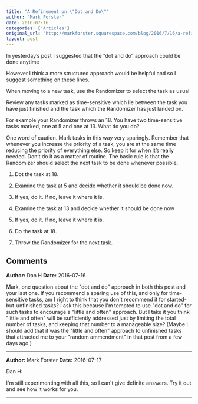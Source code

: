 ```yaml
---
title: "A Refinement on \"Dot and Do\""
author: "Mark Forster"
date: 2016-07-16
categories: ['Articles']
original_url: "http://markforster.squarespace.com/blog/2016/7/16/a-refinement-on-dot-and-do.html"
layout: post
---
```


In yesterday’s post I suggested that the “dot and do” approach could be done anytime

However I think a more structured approach would be helpful and so I suggest something on these lines.

When moving to a new task, use the Randomizer to select the task as usual

Review any tasks marked as time-sensitive which lie between the task you have just finished and the task which the Randomizer has just landed on.

For example your Randomizer throws an 18. You have two time-sensitive tasks marked, one at 5 and one at 13. What do you do?

One word of caution. Mark tasks in this way very sparingly. Remember that whenever you increase the priority of a task, you are at the same time reducing the priority of everything else. So keep it for when it’s really needed. Don’t do it as a matter of routine. The basic rule is that the Randomizer should select the next task to be done whenever possible.

1. Dot the task at 18.

2. Examine the task at 5 and decide whether it should be done now.

3. If yes, do it. If no, leave it where it is.

4. Examine the task at 13 and decide whether it should be done now

5. If yes, do it. If no, leave it where it is.

6. Do the task at 18.

7. Throw the Randomizer for the next task.

## Comments

**Author:** Dan H
**Date:** 2016-07-16

Mark, one question about the "dot and do" approach in both this post and your last one. If you recommend a sparing use of this, and only for time-sensitive tasks, am I right to think that you don't recommend it for started-but-unfinished tasks? I ask this because I'm tempted to use "dot and do" for such tasks to encourage a "little and often" approach. But I take it you think "little and often" will be sufficiently addressed just by limiting the total number of tasks, and keeping that number to a manageable size? (Maybe I should add that it was the "little and often" approach to unfinished tasks that attracted me to your "random ammendment" in that post from a few days ago.)

---

**Author:** Mark Forster
**Date:** 2016-07-17

Dan H:  
  
I'm still experimenting with all this, so I can't give definite answers. Try it out and see how it works for you.

---
